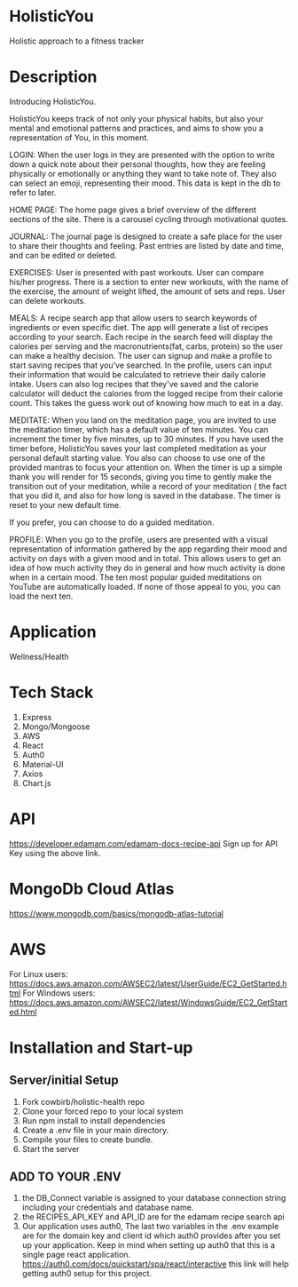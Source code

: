# HolisticYou
Holistic approach to a fitness tracker

# Description
Introducing HolisticYou. 

HolisticYou keeps track of not only your physical habits, but also your mental and emotional patterns and practices, and aims to show you a representation of You, in this moment.

LOGIN: When the user logs in they are presented with the option to write down a quick note about their personal thoughts, how they are feeling physically or emotionally or anything they want to take note of. They also can select an emoji, representing their mood. This data is kept in the db to refer to later.

HOME PAGE: The home page gives a brief overview of the different sections of the site. There is a carousel cycling through motivational quotes.

JOURNAL: The journal page is designed to create a safe place for the user to share their thoughts and feeling. Past entries are listed by date and time, and can be edited or deleted.

EXERCISES: User is presented with past workouts. User can compare his/her progress. There is a section to enter new workouts, with the name of the exercise, the amount of weight lifted, the amount of sets and reps. User can delete workouts.

MEALS: A recipe search app that allow users to search keywords of ingredients or even specific diet. The app will generate a list of recipes according to your search. Each recipe in the search feed will display the calories per serving and the macronutrients(fat, carbs, protein) so the user can make a healthy decision. The user can signup and make a profile to start saving recipes that you've searched. In the profile, users can input their information that would be calculated to retrieve their daily calorie intake. Users can also log recipes that they've saved and the calorie calculator will deduct the calories from the logged recipe from their calorie count. This takes the guess work out of knowing how much to eat in a day. 

MEDITATE: When you land on the meditation page, you are invited to use the meditation timer, which has a default value of ten minutes. You can increment the timer by five minutes, up to 30 minutes. If you have used the timer before, HolisticYou saves your last completed meditation as your personal default starting value. You also can choose to use one of the provided mantras to focus your attention on. When the timer is up a simple thank you will render for 15 seconds, giving you time to gently make the transition out of your meditation, while a record of your meditation ( the fact that you did it, and also for how long is saved in the database. The timer is reset to your new default time. 

If you prefer, you can choose to do a guided meditation.

PROFILE: When you go to the profile, users are presented with a visual representation of information gathered by the app regarding their mood and activity on days with a given mood and in total. This allows users to get an idea of how much activity they do in general and how much activity is done when in a certain mood.
The ten most popular guided meditations on YouTube are automatically loaded. If none of those appeal to you, you can load the next ten.



# Application 
Wellness/Health

# Tech Stack
1. Express
2. Mongo/Mongoose
3. AWS
4. React
5. Auth0
6. Material-UI
7. Axios
8. Chart.js

# API 
https://developer.edamam.com/edamam-docs-recipe-api
Sign up for API Key using the above link.

# MongoDb Cloud Atlas
https://www.mongodb.com/basics/mongodb-atlas-tutorial

# AWS
For Linux users: https://docs.aws.amazon.com/AWSEC2/latest/UserGuide/EC2_GetStarted.html
For Windows users: https://docs.aws.amazon.com/AWSEC2/latest/WindowsGuide/EC2_GetStarted.html

# Installation and Start-up
## Server/initial Setup
1. Fork cowbirb/holistic-health repo
2. Clone your forced repo to your local system
3. Run npm install to install dependencies
4. Create a .env file in your main directory.
5. Compile your files to create bundle.
6. Start the server

## ADD TO YOUR .ENV
1. the DB_Connect variable is assigned to your database connection string including your credentials and database name.
2. the RECIPES_API_KEY and API_ID are for the edamam recipe search api
3. Our application uses auth0, The last two variables in the .env example are for the domain key and client id which auth0 provides after you set up your application. Keep in mind when setting up auth0 that this is a single page react application.
https://auth0.com/docs/quickstart/spa/react/interactive this link will help getting auth0 setup for this project.
